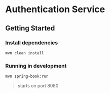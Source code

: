 # Authentication Service

## Getting Started

### Install dependencies

```
mvn clean install
```

### Running in development

```
mvn spring-book:run
```

> starts on port 8080
